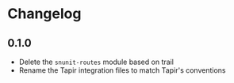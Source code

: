 # Changelog

## 0.1.0

- Delete the `snunit-routes` module based on trail
- Rename the Tapir integration files to match Tapir's conventions
